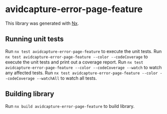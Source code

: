 # avidcapture-error-page-feature

This library was generated with [Nx](https://nx.dev).

## Running unit tests

Run `nx test avidcapture-error-page-feature` to execute the unit tests.
Run `nx test avidcapture-error-page-feature --color --codeCoverage` to execute the unit tests and print out a coverage report.
Run `nx test avidcapture-error-page-feature --color --codeCoverage --watch` to watch any affected tests.
Run `nx test avidcapture-error-page-feature --color --codeCoverage --watchAll` to watch all tests.

## Building library

Run `nx build avidcapture-error-page-feature` to build library.
